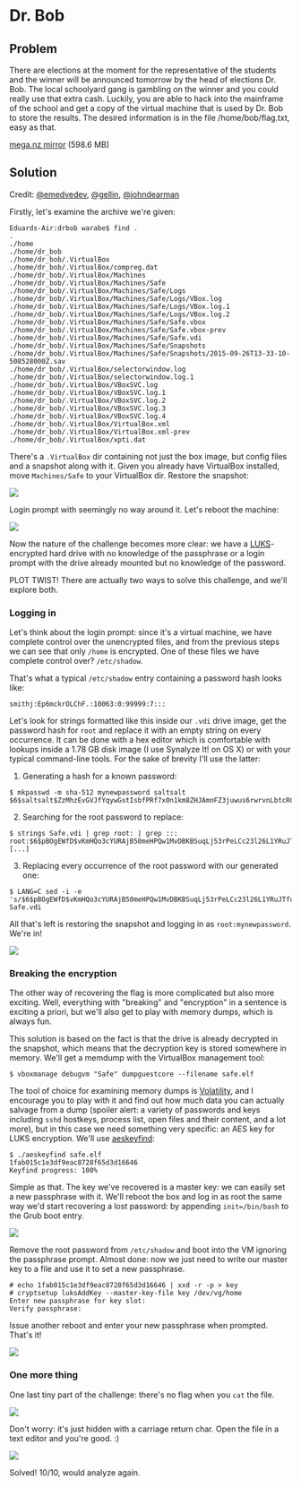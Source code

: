 # Dr. Bob

## Problem

There are elections at the moment for the representative of the students and the winner will be announced tomorrow by the head of elections Dr. Bob. The local schoolyard gang is gambling on the winner and you could really use that extra cash. Luckily, you are able to hack into the mainframe of the school and get a copy of the virtual machine that is used by Dr. Bob to store the results. The desired information is in the file /home/bob/flag.txt, easy as that.

[mega.nz mirror](https://mega.nz/#!qoUDxYrB!W-C6vZxiulkaZ9ONWbyohCpAOfRbLtvHIgIICvjeZWk) (598.6 MB)

## Solution

Credit: [@emedvedev](https://github.com/emedvedev), [@gellin](https://github.com/gellin), [@johndearman](https://github.com/johndearman)

Firstly, let's examine the archive we're given:

```
Eduards-Air:drbob warabe$ find .
.
./home
./home/dr_bob
./home/dr_bob/.VirtualBox
./home/dr_bob/.VirtualBox/compreg.dat
./home/dr_bob/.VirtualBox/Machines
./home/dr_bob/.VirtualBox/Machines/Safe
./home/dr_bob/.VirtualBox/Machines/Safe/Logs
./home/dr_bob/.VirtualBox/Machines/Safe/Logs/VBox.log
./home/dr_bob/.VirtualBox/Machines/Safe/Logs/VBox.log.1
./home/dr_bob/.VirtualBox/Machines/Safe/Logs/VBox.log.2
./home/dr_bob/.VirtualBox/Machines/Safe/Safe.vbox
./home/dr_bob/.VirtualBox/Machines/Safe/Safe.vbox-prev
./home/dr_bob/.VirtualBox/Machines/Safe/Safe.vdi
./home/dr_bob/.VirtualBox/Machines/Safe/Snapshots
./home/dr_bob/.VirtualBox/Machines/Safe/Snapshots/2015-09-26T13-33-10-508528000Z.sav
./home/dr_bob/.VirtualBox/selectorwindow.log
./home/dr_bob/.VirtualBox/selectorwindow.log.1
./home/dr_bob/.VirtualBox/VBoxSVC.log
./home/dr_bob/.VirtualBox/VBoxSVC.log.1
./home/dr_bob/.VirtualBox/VBoxSVC.log.2
./home/dr_bob/.VirtualBox/VBoxSVC.log.3
./home/dr_bob/.VirtualBox/VBoxSVC.log.4
./home/dr_bob/.VirtualBox/VirtualBox.xml
./home/dr_bob/.VirtualBox/VirtualBox.xml-prev
./home/dr_bob/.VirtualBox/xpti.dat
```

There's a `.VirtualBox` dir containing not just the box image, but config files and a snapshot along with it. Given you already have VirtualBox installed, move `Machines/Safe` to your VirtualBox dir. Restore the snapshot:

![](login.png?raw=true)

Login prompt with seemingly no way around it. Let's reboot the machine:

![](passphrase.png?raw=true)

Now the nature of the challenge becomes more clear: we have a [LUKS](https://en.wikipedia.org/wiki/Linux_Unified_Key_Setup)-encrypted hard drive with no knowledge of the passphrase or a login prompt with the drive already mounted but no knowledge of the password.

PLOT TWIST! There are actually two ways to solve this challenge, and we'll explore both.

### Logging in

Let's think about the login prompt: since it's a virtual machine, we have complete control over the unencrypted files, and from the previous steps we can see that only `/home` is encrypted. One of these files we have complete control over? `/etc/shadow`.

That's what a typical `/etc/shadow` entry containing a password hash looks like:

```
smithj:Ep6mckrOLChF.:10063:0:99999:7:::
```

Let's look for strings formatted like this inside our `.vdi` drive image, get the password hash for `root` and replace it with an empty string on every occurrence. It can be done with a hex editor which is comfortable with lookups inside a 1.78 GB disk image (I use Synalyze It! on OS X) or with your typical command-line tools. For the sake of brevity I'll use the latter:

1. Generating a hash for a known password:

```
$ mkpasswd -m sha-512 mynewpassword saltsalt
$6$saltsalt$ZzMhzEvGVJfYqywGstIsbfPRf7x0n1km8ZHJAmnFZ3juwus6rwrvnLbtcRCFsRd.gH8pbMZlTEtEHyOSNmOyT0
```

2. Searching for the root password to replace:

```
$ strings Safe.vdi | grep root: | grep :::
root:$6$pBOgEWfD$vKmHQo3cYURAjB50meHPQw1MvDBKBSuqLj53rPeLCc23l26L1YRuJTfu.KV1KDXb/1ekrvb4EBRZt.xuKRRER0:16699:0:99999:7:::
[...]
```

3. Replacing every occurrence of the root password with our generated one:

```
$ LANG=C sed -i -e 's/$6$pBOgEWfD$vKmHQo3cYURAjB50meHPQw1MvDBKBSuqLj53rPeLCc23l26L1YRuJTfu\.KV1KDXb\/1ekrvb4EBRZt\.xuKRRER0/$6$saltsalt$ZzMhzEvGVJfYqywGstIsbfPRf7x0n1km8ZHJAmnFZ3juwus6rwrvnLbtcRCFsRd.gH8pbMZlTEtEHyOSNmOyT0/g' Safe.vdi
```

All that's left is restoring the snapshot and logging in as `root:mynewpassword`. We're in!

![](in.png?raw=true)

### Breaking the encryption

The other way of recovering the flag is more complicated but also more exciting. Well, everything with "breaking" and "encryption" in a sentence is exciting a priori, but we'll also get to play with memory dumps, which is always fun.

This solution is based on the fact is that the drive is already decrypted in the snapshot, which means that the decryption key is stored somewhere in memory. We'll get a memdump with the VirtualBox management tool:

```
$ vboxmanage debugvm "Safe" dumpguestcore --filename safe.elf
```

The tool of choice for examining memory dumps is [Volatility](http://www.volatilityfoundation.org), and I encourage you to play with it and find out how much data you can actually salvage from a dump (spoiler alert: a variety of passwords and keys including `sshd` hostkeys, process list, open files and their content, and a lot more), but in this case we need something very specific: an AES key for LUKS encryption. We'll use [aeskeyfind](https://citp.princeton.edu/research/memory/code/):

```
$ ./aeskeyfind safe.elf
1fab015c1e3df9eac8728f65d3d16646
Keyfind progress: 100%
```

Simple as that. The key we've recovered is a master key: we can easily set a new passphrase with it. We'll reboot the box and log in as root the same way we'd start recovering a lost password: by appending `init=/bin/bash` to the Grub boot entry.

![](grub.png?raw=true)

Remove the root password from `/etc/shadow` and boot into the VM ignoring the passphrase prompt. Almost done: now we just need to write our master key to a file and use it to set a new passphrase.

```
# echo 1fab015c1e3df9eac8728f65d3d16646 | xxd -r -p > key
# cryptsetup luksAddKey --master-key-file key /dev/vg/home
Enter new passphrase for key slot:
Verify passphrase:
```

Issue another reboot and enter your new passphrase when prompted. That's it!

![](in2.png?raw=true)

### One more thing

One last tiny part of the challenge: there's no flag when you `cat` the file.

![](noflag.png?raw=true)

Don't worry: it's just hidden with a carriage return char. Open the file in a text editor and you're good. :)

![](flag.png?raw=true)

Solved! 10/10, would analyze again.
